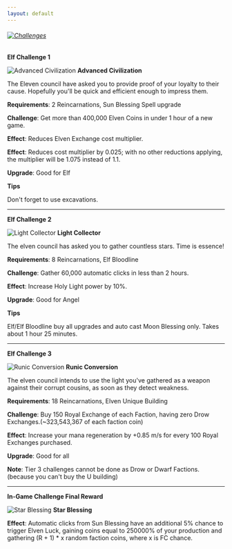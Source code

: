 ```yaml
---
layout: default
---
```


###### [![Challenges](/realm/assets/img/picks/ChallengesTopPage.png)](/realm/Challenges/)

**Elf Challenge 1**

![Advanced Civilization](/realm/assets/img/picks/AdvancedCivilizationChallenges.png "Advanced Civilization") **Advanced Civilization**

The Eleven council have asked you to provide proof of your loyalty to their cause. Hopefully you'll be quick and efficient enough to impress them.

**Requirements**: 2 Reincarnations, Sun Blessing Spell upgrade

**Challenge**: Get more than 400,000 Elven Coins in under 1 hour of a new game.

**Effect**: Reduces Elven Exchange cost multiplier.

**Effect**: Reduces cost multiplier by 0.025; with no other reductions applying, the multiplier will be 1.075 instead of 1.1.

**Upgrade**: Good for Elf

**Tips**

Don't forget to use excavations.

---

**Elf Challenge 2**

![Light Collector](/realm/assets/img/picks/LightCollectorChallenges.png "Light Collector") **Light Collector**

The elven council has asked you to gather countless stars. Time is essence!

**Requirements**: 8 Reincarnations, Elf Bloodline

**Challenge**: Gather 60,000 automatic clicks in less than 2 hours.

**Effect**: Increase Holy Light power by 10%.

**Upgrade**: Good for Angel

**Tips**

Elf/Elf Bloodline buy all upgrades and auto cast Moon Blessing only. Takes about 1 hour 25 minutes.

---

**Elf Challenge 3**

![Runic Conversion](/realm/assets/img/picks/RunicConversionChallenges.png "Runic Conversion") **Runic Conversion**

The elven council intends to use the light you've gathered as a weapon against their corrupt cousins, as soon as they detect weakness.

**Requirements**: 18 Reincarnations, Elven Unique Building

**Challenge**: Buy 150 Royal Exchange of each Faction, having zero Drow Exchanges.(~323,543,367 of each faction coin)

**Effect**: Increase your mana regeneration by +0.85 m/s for every 100 Royal Exchanges purchased.

**Upgrade**: Good for all

**Note**: Tier 3 challenges cannot be done as Drow or Dwarf Factions. (because you can't buy the U building)

---

**In-Game Challenge Final Reward**

![Star Blessing](/realm/assets/img/picks/StarBlessingChallenges.png "Star Blessing") **Star Blessing**

**Effect**: Automatic clicks from Sun Blessing have an additional 5% chance to trigger Elven Luck, gaining coins equal to 250000% of your production and gathering (R + 1) * x random faction coins, where x is FC chance.
